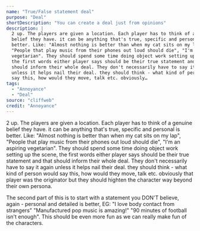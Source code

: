 ```yaml
---
name: "True/False statement deal"
purpose: "Deal"
shortDescription: "You can create a deal just from opinions"
description: |
  2 up. The players are given a location. Each player has to think of a genuine
  belief they have. it can be anything that's true, specific and personal is
  better. Like: "Almost nothing is better than when my cat sits on my lap",
  "People that play music from their phones out loud should die", "I'm an aspiring
  vegetarian". They should spend some time doing object work setting up the scene,
  the first words either player says should be their true statement and that
  should inform their whole deal. They don't necessarily have to say it again
  unless it helps nail their deal. they should think - what kind of person would
  say this, how would they move, talk etc. obviously…
tags:
  - "Annoyance"
  - "Deal"
source: "cliffweb"
credit: "Annoyance"
---
```


2 up. The players are given a location. Each player has to think of a genuine belief they have. it can be anything that's true, specific and personal is better. Like: "Almost nothing is better than when my cat sits on my lap", "People that play music from their phones out loud should die", "I'm an aspiring vegetarian". They should spend some time doing object work setting up the scene, the first words either player says should be their true statement and that should inform their whole deal. They don't necessarily have to say it again unless it helps nail their deal. they should think - what kind of person would say this, how would they move, talk etc. obviously that player was the originator but they should highten the character way beyond their own persona.

The second part of this is to start with a statement you DON'T believe, again - personal and detailed is better, EG: "I love body contact from strangers" "Manufactured pop music is amazing!" "90 minutes of football isn't enough". This should be even more fun as we can really make fun of the characters.
